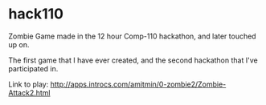 # hack110
Zombie Game made in the 12 hour Comp-110 hackathon, and later touched up on.

The first game that I have ever created, and the second hackathon that I've participated in.

Link to play: http://apps.introcs.com/amitmin/0-zombie2/Zombie-Attack2.html

